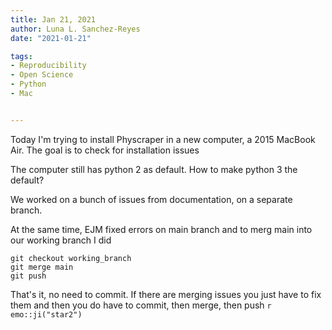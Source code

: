 ```yaml
---
title: Jan 21, 2021
author: Luna L. Sanchez-Reyes
date: "2021-01-21"

tags:
- Reproducibility
- Open Science
- Python
- Mac


---
```


Today I'm trying to install Physcraper in a new computer, a 2015 MacBook Air.
The goal is to check for installation issues

The computer still has python 2 as default.
How to make python 3 the default?


We worked on a bunch of issues from documentation, on a separate branch.

At the same time, EJM fixed errors on main branch and to merg main into our working branch I did

```
git checkout working_branch
git merge main
git push
```

That's it, no need to commit.
If there are merging issues you just have to fix them and then you do have to commit, then merge, then push `r emo::ji("star2")`




